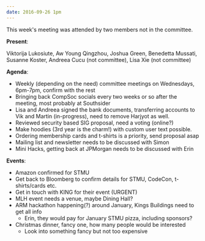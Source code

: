 ```yaml
---
date: 2016-09-26 1pm
---
```

This week's meeting was attended by two members not in the committee.

**Present**:

Viktorija Lukosiute, Aw Young Qingzhou, Joshua Green, Benedetta Mussati, Susanne Koster, Andreea Cucu (not committee), Lisa Xie (not committee)

**Agenda**:

* Weekly (depending on the need) committee meetings on Wednesdays, 6pm-7pm, confirm with the rest
* Bringing back CompSoc socials every two weeks or so after the meeting, most probably at Southsider
* Lisa and Andreea signed the bank documents, transferring accounts to Vik and Martin (in-progress), need to remove Harjyot as well.
* Reviewed security based SIG proposal, need a voting (online?) 
* Make hoodies (3rd year is the charm!) with custom user text possible.
* Ordering membership cards and t-shirts is a priority, send proposal asap
* Mailing list and newsletter needs to be discussed with Simon
* Mini Hacks, getting back at JPMorgan needs to be discussed with Erin

**Events**:

* Amazon confirmed for STMU 
* Get back to Bloomberg to confirm details for STMU, CodeCon, t-shirts/cards etc.
* Get in touch with KING for their event (URGENT)
* MLH event needs a venue, maybe Dining Hall?
* ARM hackathon happening(?) around January, Kings Buildings need to get all info
	* Erin, they would pay for January STMU pizza, including sponsors?
* Christmas dinner, fancy one, how many people would be interested
	* Look into something fancy but not too expensive 